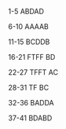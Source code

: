 1-5 ABDAD

6-10 AAAAB

11-15 BCDDB

16-21 FTFF BD

22-27 TFFT AC

28-31 TF  BC

32-36 BADDA

37-41 BDABD

